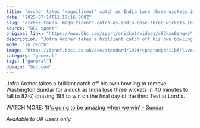 ```yaml
---
title: "Archer takes 'magnificent' catch as India lose three wickets in 40 minutes"
date: "2025-07-14T11:17:16.000Z"
slug: "archer-takes-'magnificent'-catch-as-india-lose-three-wickets-in-40-minutes"
source: "BBC Sport"
original_link: "https://www.bbc.com/sport/cricket/videos/c93kxn0znqvo"
description: "Jofra Archer takes a brilliant catch off his own bowling to remove Washington Sundar for a duck as India lose three wickets in 40 minutes on the final day of the third Test at Lord's."
mode: "in_depth"
image: "https://ichef.bbci.co.uk/ace/standard/1024/cpsprodpb/11bf/live/41c507a0-60a4-11f0-960d-e9f1088a89fe.jpg"
category: "general"
tags: ["general"]
domain: "bbc.com"
---
```

<div id="readability-page-1" class="page"><div><p>Jofra Archer takes a brilliant catch off his own bowling to remove Washington Sundar for a duck as India lose three wickets in 40 minutes to fall to 82-7, chasing 193 to win on the final day of the third Test at Lord's.</p><p>WATCH MORE: <a href="https://www.bbc.com/sport/cricket/videos/czdv763ey66o">'It's going to be amazing when we win' - Sundar</a></p><p><i>Available to UK users only.</i></p></div></div>